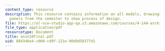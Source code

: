 ```yaml
---
content_type: resource
description: This resource contains information on all models, drawings, sketches,
  panels from the semester to show process of design.
file: https://ol-ocw-studio-app-qa.s3.amazonaws.com/courses/4-144-architectural-design-level-ii-new-orleans-studio-spring-2006/884346e4c060cd9f121e90d9d58377d1_assn10final.pdf
file_type: application/pdf
resourcetype: Document
title: assn10final.pdf
uid: 884346e4-c060-cd9f-121e-90d9d58377d1
---
```

